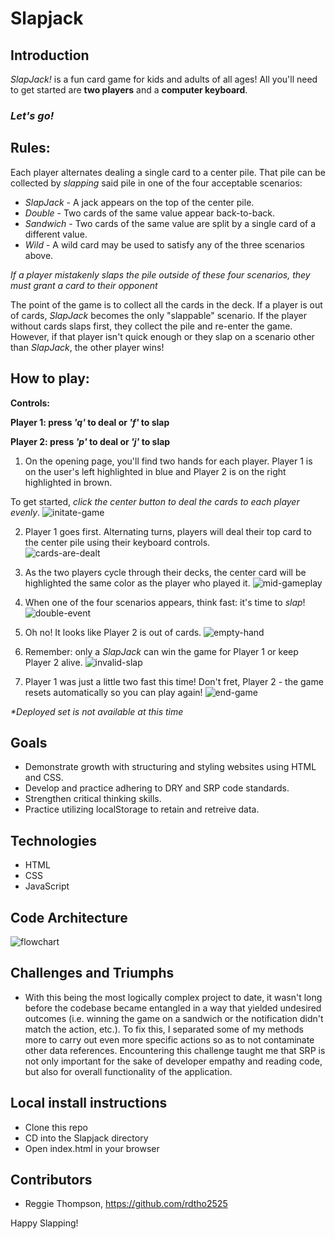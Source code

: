 # Slapjack

## Introduction

_SlapJack!_ is a fun card game for kids and adults of all ages! All you'll need to get started are __two players__ and a __computer keyboard__.

### _Let's go!_

## Rules:
Each player alternates dealing a single card to a center pile.  That pile can be collected by _slapping_ said pile in one of the four acceptable scenarios:
  + _SlapJack_ - A jack appears on the top of the center pile.
  + _Double_ - Two cards of the same value appear back-to-back.
  + _Sandwich_ - Two cards of the same value are split by a single card of a different value.
  + _Wild_ - A wild card may be used to satisfy any of the three scenarios above.

  _If a player mistakenly slaps the pile outside of these four scenarios, they must grant a card to their opponent_

The point of the game is to collect all the cards in the deck. If a player is out of cards,  _SlapJack_ becomes the only "slappable" scenario.  If the player without cards slaps first, they collect the pile and re-enter the game. However, if that player isn't quick enough or they slap on a scenario other than _SlapJack_, the other player wins!

## How to play:

__Controls:__

 __Player 1: press _'q'_ to deal or _'f'_ to slap__

 __Player 2: press _'p'_ to deal or  _'j'_ to slap__

1. On the opening page, you'll find two hands for each player. Player 1 is on the user's left highlighted in blue and Player 2 is on the right highlighted in brown.  

  To get started, _click the center button to deal the cards to each player evenly_.
  ![initate-game](assets/README-94a96b03.png)

2. Player 1 goes first.  Alternating turns, players will deal their top card to the center pile using their keyboard controls.  
  ![cards-are-dealt](assets/README-5f3787e3.png)

3. As the two players cycle through their decks, the center card will be highlighted the same color as the player who played it.
  ![mid-gameplay](assets/README-85c4772f.png)

4. When one of the four scenarios appears, think fast: it's time to _slap_!
  ![double-event](assets/README-3c883630.png)

5. Oh no! It looks like Player 2 is out of cards.
  ![empty-hand](assets/README-c42d5456.png)

6. Remember: only a _SlapJack_ can win the game for Player 1 or keep Player 2 alive.
  ![invalid-slap](assets/README-7eb87297.png)

7. Player 1 was just a little two fast this time!  Don't fret, Player 2 - the game resets automatically so you can play again!
  ![end-game](assets/README-d1e86d9c.png)

_*Deployed set is not available at this time_

## Goals
+ Demonstrate growth with structuring and styling websites using HTML and CSS.
+ Develop and practice adhering to DRY and SRP code standards.
+ Strengthen critical thinking skills.
+ Practice utilizing localStorage to retain and retreive data.

## Technologies
+ HTML
+ CSS
+ JavaScript

## Code Architecture
![flowchart](assets/README-db80617c.png)

## Challenges and Triumphs
+ With this being the most logically complex project to date, it wasn't long before the codebase became entangled in a way that yielded undesired outcomes (i.e. winning the game on a sandwich or the notification didn't match the action, etc.).  To fix this, I separated some of my methods more to carry out even more specific actions so as to not contaminate other data references. Encountering this challenge taught me that SRP is not only important for the sake of developer empathy and reading code, but also for overall functionality of the application.

## Local install instructions
+ Clone this repo
+ CD into the Slapjack directory
+ Open index.html in your browser

## Contributors
+ Reggie Thompson, https://github.com/rdtho2525

Happy Slapping!
